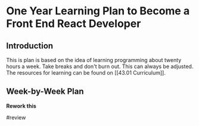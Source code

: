# One Year Learning Plan to Become a Front End React Developer
## Introduction
This is plan is based on the idea of learning programming about twenty hours a week. Take breaks and don't burn out. This can always be adjusted. The resources for learning can be found on [[43.01 Curriculum]].
## Week-by-Week Plan
**Rework this**

#review 